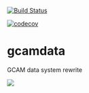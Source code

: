 [![Build Status](https://travis-ci.org/JGCRI/gcamdata.svg?branch=master)](https://travis-ci.org/JGCRI/gcamdata)

[![codecov](https://codecov.io/gh/bpbond/gcamdata/branch/master/graph/badge.svg)](https://codecov.io/gh/bpbond/gcamdata)

# gcamdata
GCAM data system rewrite

![](https://github.com/bpbond/gcamdata/blob/master/figures/network.png)
